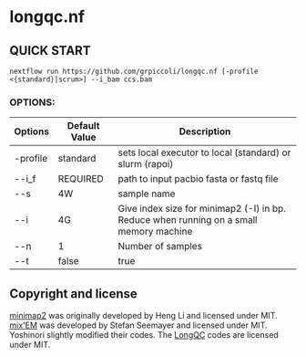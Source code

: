 # longqc.nf

## QUICK START
```
nextflow run https://github.com/grpiccoli/longqc.nf [-profile <{standard}|scrum>] --i_bam ccs.bam
```

### OPTIONS:
| Options   | Default Value | Description
| --------- | ------------- | ------------------------------------------------
| -profile  | standard      | sets local executor to local (standard) or slurm (rapoi)  
| --i_f     | REQUIRED      | path to input pacbio fasta or fastq file  
| --s       | 4W            | sample name  
| --i       | 4G            | Give index size for minimap2 (-I) in bp. Reduce when running on a small memory machine  
| --n       | 1             | Number of samples  
| --t       | false|true    | When true IsoSeq transcripts otherwise HiFi  

## Copyright and license
[minimap2](https://github.com/lh3/minimap2) was originally developed by Heng Li and licensed under MIT. [mix'EM](https://github.com/sseemayer/mixem) was developed by Stefan Seemayer and licensed under MIT. Yoshinori slightly modified their codes.
The [LongQC](https://github.com/yfukasawa/LongQC) codes are licensed under MIT.